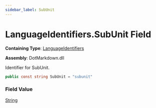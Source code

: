 ```yaml
---
sidebar_label: SubUnit
---
```


# LanguageIdentifiers\.SubUnit Field

**Containing Type**: [LanguageIdentifiers](../index.md)

**Assembly**: DotMarkdown\.dll

  
Identifier for SubUnit\.

```csharp
public const string SubUnit = "subunit"
```

### Field Value

[String](https://docs.microsoft.com/en-us/dotnet/api/system.string)

